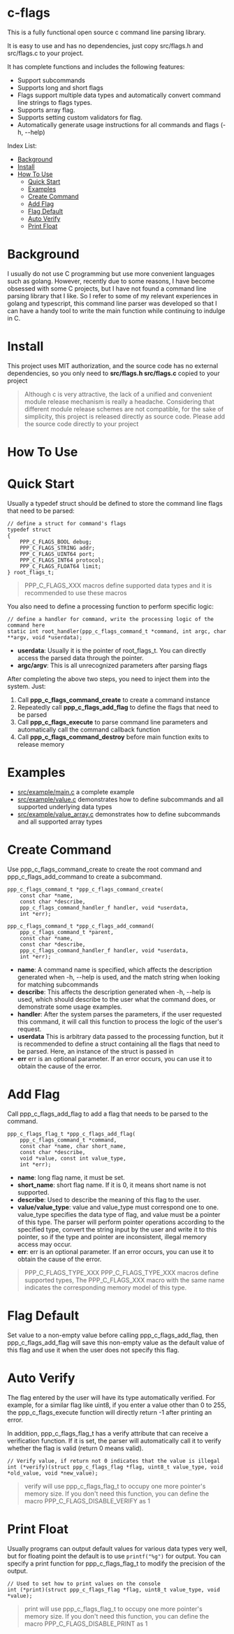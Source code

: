 # c-flags

This is a fully functional open source c command line parsing library. 

It is easy to use and has no dependencies, just copy src/flags.h and src/flags.c to your project.

It has complete functions and includes the following features:

* Support subcommands
* Supports long and short flags
* Flags support multiple data types and automatically convert command line strings to flags types.
* Supports array flag.
* Supports setting custom validators for flag.
* Automatically generate usage instructions for all commands and flags (-h, --help)

Index List:
  * [Background](#Background)
  * [Install](#Install)
  * [How To Use](#How-To-Use)
    * [Quick Start](#Quick-Start)
    * [Examples](#Examples)
    * [Create Command](#Create-Command)
    * [Add Flag](#Add-Flag)
    * [Flag Default](#Flag-Default)
    * [Auto Verify](#Auto-Verify)
    * [Print Float](#Print-Float)
# Background

I usually do not use C programming but use more convenient languages ​​​​such as golang. However, recently due to some reasons, I have become obsessed with some C projects, but I have not found a command line parsing library that I like. So I refer to some of my relevant experiences in golang and typescript, this command line parser was developed so that I can have a handy tool to write the main function while continuing to indulge in C.

# Install

This project uses MIT authorization, and the source code has no external dependencies, so you only need to
**src/flags.h src/flags.c** copied to your project

> Although c is very attractive, the lack of a unified and convenient module release mechanism is really a headache. Considering that different module release schemes are not compatible, for the sake of simplicity, this project is released directly as source code. Please add the source code directly to your project

# How To Use

# Quick Start

Usually a typedef struct should be defined to store the command line flags that need to be parsed:

```
// define a struct for command's flags
typedef struct
{
    PPP_C_FLAGS_BOOL debug;
    PPP_C_FLAGS_STRING addr;
    PPP_C_FLAGS_UINT64 port;
    PPP_C_FLAGS_INT64 protocol;
    PPP_C_FLAGS_FLOAT64 limit;
} root_flags_t;
```

> PPP_C_FLAGS_XXX macros define supported data types and it is recommended to use these macros


You also need to define a processing function to perform specific logic:
```
// define a handler for command, write the processing logic of the command here
static int root_handler(ppp_c_flags_command_t *command, int argc, char **argv, void *userdata);
```

* **userdata**: Usually it is the pointer of root_flags_t. You can directly access the parsed data through the pointer.
* **argc/argv**: This is all unrecognized parameters after parsing flags

After completing the above two steps, you need to inject them into the system. Just:
1. Call **ppp_c_flags_command_create** to create a command instance
2. Repeatedly call **ppp_c_flags_add_flag** to define the flags that need to be parsed
3. Call **ppp_c_flags_execute** to parse command line parameters and automatically call the command callback function
4. Call **ppp_c_flags_command_destroy** before main function exits to release memory

# Examples

* [src/example/main.c](src/example/main.c) a complete example
* [src/example/value.c](src/example/value.c) demonstrates how to define subcommands and all supported underlying data types
* [src/example/value_array.c](src/example/value_array.c) demonstrates how to define subcommands and all supported array types

# Create Command

Use ppp_c_flags_command_create to create the root command and ppp_c_flags_add_command to create a subcommand.

```
ppp_c_flags_command_t *ppp_c_flags_command_create(
    const char *name,
    const char *describe,
    ppp_c_flags_command_handler_f handler, void *userdata,
    int *err);

ppp_c_flags_command_t *ppp_c_flags_add_command(
    ppp_c_flags_command_t *parent,
    const char *name,
    const char *describe,
    ppp_c_flags_command_handler_f handler, void *userdata,
    int *err);
```

* **name**: A command name is specified, which affects the description generated when -h, --help is used, and the match string when looking for matching subcommands
* **describe**: This affects the description generated when -h, --help is used, which should describe to the user what the command does, or demonstrate some usage examples.
* **handler**: After the system parses the parameters, if the user requested this command, it will call this function to process the logic of the user's request.
* **userdata** This is arbitrary data passed to the processing function, but it is recommended to define a struct containing all the flags that need to be parsed. Here, an instance of the struct is passed in
* **err** err is an optional parameter. If an error occurs, you can use it to obtain the cause of the error.

# Add Flag

Call ppp_c_flags_add_flag to add a flag that needs to be parsed to the command.

```
ppp_c_flags_flag_t *ppp_c_flags_add_flag(
    ppp_c_flags_command_t *command,
    const char *name, char short_name,
    const char *describe,
    void *value, const int value_type,
    int *err);
```

* **name**: long flag name, it must be set.
* **short_name**: short flag name. If it is 0, it means short name is not supported.
* **describe**: Used to describe the meaning of this flag to the user.
* **value/value_type**: value and value_type must correspond one to one. value_type specifies the data type of flag, and value must be a pointer of this type. The parser will perform pointer operations according to the specified type, convert the string input by the user and write it to this pointer, so if the type and pointer are inconsistent, illegal memory access may occur.
* **err**: err is an optional parameter. If an error occurs, you can use it to obtain the cause of the error.

> PPP_C_FLAGS_TYPE_XXX PPP_C_FLAGS_TYPE_XXX macros define supported types, The PPP_C_FLAGS_XXX macro with the same name indicates the corresponding memory model of this type.

# Flag Default

Set value to a non-empty value before calling ppp_c_flags_add_flag, then ppp_c_flags_add_flag will save this non-empty value as the default value of this flag and use it when the user does not specify this flag.

# Auto Verify

The flag entered by the user will have its type automatically verified. For example, for a similar flag like uint8, if you enter a value other than 0 to 255, the ppp_c_flags_execute function will directly return -1 after printing an error.

In addition, ppp_c_flags_flag_t has a verify attribute that can receive a verification function. If it is set, the parser will automatically call it to verify whether the flag is valid (return 0 means valid).

```
// Verify value, if return not 0 indicates that the value is illegal
int (*verify)(struct ppp_c_flags_flag *flag, uint8_t value_type, void *old_value, void *new_value);
```

> verify will use ppp_c_flags_flag_t to occupy one more pointer's memory size. If you don't need this function, you can define the macro PPP_C_FLAGS_DISABLE_VERIFY as 1

# Print Float

Usually programs can output default values ​​​​for various data types very well, but for floating point the default is to use `printf("%g")` for output. You can specify a print function for ppp_c_flags_flag_t to modify the precision of the output.

```
// Used to set how to print values ​​on the console
int (*print)(struct ppp_c_flags_flag *flag, uint8_t value_type, void *value);
```

> print will use ppp_c_flags_flag_t to occupy one more pointer's memory size. If you don't need this function, you can define the macro PPP_C_FLAGS_DISABLE_PRINT as 1
